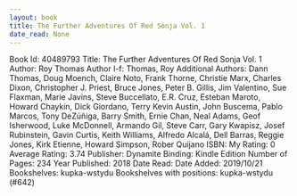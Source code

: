 ```yaml
---
layout: book
title: The Further Adventures Of Red Sonja Vol. 1
date_read: None
---
```


Book Id: 40489793
Title: The Further Adventures Of Red Sonja Vol. 1
Author: Roy Thomas
Author l-f: Thomas, Roy
Additional Authors: Dann Thomas, Doug Moench, Claire Noto, Frank Thorne, Christie Marx, Charles Dixon, Christopher J. Priest, Bruce Jones, Peter B. Gillis, Jim Valentino, Sue Flaxman, Marie Javins, Steve Buccellato, E.R. Cruz, Esteban Maroto, Howard Chaykin, Dick Giordano, Terry Kevin Austin, John Buscema, Pablo Marcos, Tony DeZúñiga, Barry Smith, Ernie Chan, Neal Adams, Geof Isherwood, Luke McDonnell, Armando Gil, Steve    Carr, Gary Kwapisz, Josef Rubinstein, Gavin Curtis, Keith Williams, Alfredo Alcalá, Dell Barras, Reggie Jones, Kirk Etienne, Howard Simpson, Rober Quijano
ISBN: 
My Rating: 0
Average Rating: 3.74
Publisher: Dynamite
Binding: Kindle Edition
Number of Pages: 234
Year Published: 2018
Date Read: 
Date Added: 2019/10/21
Bookshelves: kupka-wstydu
Bookshelves with positions: kupka-wstydu (#642)

